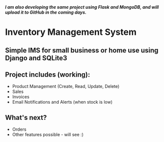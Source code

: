 ***I am also developing the same project using Flask and MongoDB, and will upload it to GitHub in the coming days.***

# Inventory Management System
## Simple IMS for small business or home use using Django and SQLite3

## Project includes (working):

- Product Management (Create, Read, Update, Delete)
- Sales 
- Invoices
- Email Notifications and Alerts (when stock is low)

## What's next?
- Orders
- Other features possible - will see :)
